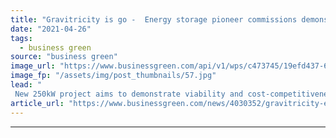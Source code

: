```yaml
---
title: "Gravitricity is go -  Energy storage pioneer commissions demonstration project"
date: "2021-04-26"
tags: 
  - business green
source: "business green"
image_url: "https://www.businessgreen.com/api/v1/wps/c473745/19efd437-6e7b-46be-9b0e-fdba9ecf619f/1/GRAVITRICITY-TOWER-INSTALL-LEITH-584-185x114.jpg"
image_fp: "/assets/img/post_thumbnails/57.jpg"
lead: "
 New 250kW project aims to demonstrate viability and cost-competitiveness of gravity-based energy storage system ..."
article_url: "https://www.businessgreen.com/news/4030352/gravitricity-energy-storage-pioneer-commissions-demonstration-project"
---
```


---
